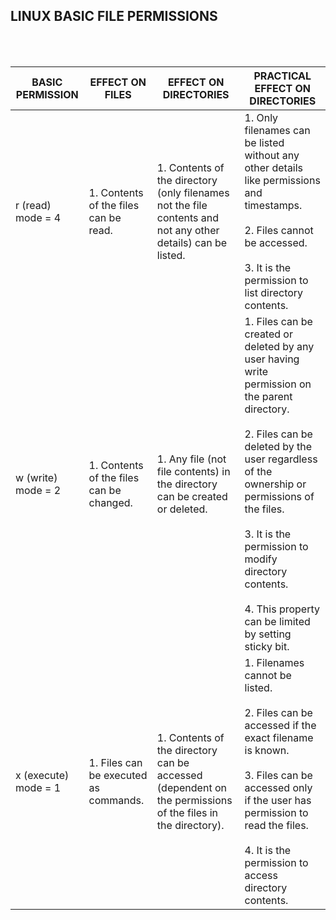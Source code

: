 ## LINUX BASIC FILE PERMISSIONS

<br>
<br>

| BASIC PERMISSION     	| EFFECT ON FILES                          	    | EFFECT ON DIRECTORIES                                                                                         	| PRACTICAL EFFECT ON DIRECTORIES                                                                                                                                                                                                                                                                              	|
|----------------------	|------------------------------------------	    |---------------------------------------------------------------------------------------------------------------	|--------------------------------------------------------------------------------------------------------------------------------------------------------------------------------------------------------------------------------------------------------------------------------------------------------------	|
| r (read) mode = 4    	| 1. Contents of the files can be read.    	    | 1. Contents of the directory (only filenames not the file contents and not any other details) can be listed. 	| 1. Only filenames can be listed without any other details like permissions and timestamps. <br><br>  2. Files cannot be accessed. <br><br>  3. It is the permission to list directory contents.                                                                                                                                	|
| w (write) mode = 2   	| 1. Contents of the files can be changed. 	    | 1. Any file (not file contents) in the directory can be created or deleted.                                   | 1. Files can be created or deleted by any user having write permission on the parent directory. <br><br> 2. Files can be deleted by the user regardless of the ownership or permissions of the files. <br><br> 3. It is the permission to modify directory contents. <br><br> 4. This property can be limited by setting sticky bit. 	|
| x (execute) mode = 1 	| 1. Files can be executed as commands.    	    | 1. Contents of the directory can be accessed (dependent on the permissions of the files in the directory).    | 1. Filenames cannot be listed. <br><br> 2. Files can be accessed if the exact filename is known. <br><br> 3. Files can be accessed only if the user has permission to read the files. <br><br> 4. It is the permission to access directory contents.                                                                               	|
